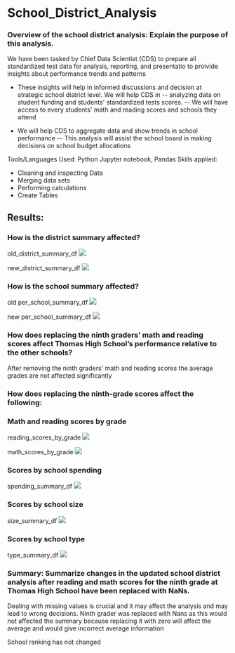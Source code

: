 # School_District_Analysis


### Overview of the school district analysis: Explain the purpose of this analysis.

We have been tasked by Chief Data Scientist (CDS) to prepare all standardized test data for analysis, reporting, and presentatio  to proivide insights about performance trends and patterns 

- These insights will help in informed discussions and decision at strategic school district level. We will help CDS in 
  -- analyzing data on student funding and students' standardized tests scores. 
  -- We will have access to every students' math and reading scores and schools they attend 

- We will help CDS to aggregate data and show trends in school  performance
  -- This analysis will assist the school board in making decisions on school budget allocations

Tools/Languages Used: Python Jupyter notebook, Pandas
Skills applied: 
 - Cleaning and inspecting Data
 - Merging data sets
 - Performing calculations
 - Create Tables
 



## Results: 

### How is the district summary affected?

old_district_summary_df
![](Images/district_summary_df.png)

new_district_summary_df
![](Images/updated%20district_summary_df.png)

### How is the school summary affected?
old per_school_summary_df
![](Images/old%20per_school_summary_df.head().png)

new per_school_summary_df
![](Images/new%20per_school_summary_df.head().png)


### How does replacing the ninth graders’ math and reading scores affect Thomas High School’s performance relative to the other schools?
After removing the ninth graders' math and reading scores the average grades are not affected significantly


### How does replacing the ninth-grade scores affect the following:


### Math and reading scores by grade
reading_scores_by_grade
![](Images/new%20math_scores_by_grade.head().png)

math_scores_by_grade
![](Images/new%20reading_scores_by_grade.head().png)


### Scores by school spending
spending_summary_df
![](Images/spending_summary_df.png)

### Scores by school size
size_summary_df
![](Images/new%20size_summary_df.png)

### Scores by school type
type_summary_df
![](Images/new%20type_summary_df.png)

### Summary: Summarize changes in the updated school district analysis after reading and math scores for the ninth grade at Thomas High School have been replaced with NaNs.

Dealing with missing values is crucial and it may affect the analysis and may lead to wrong decisions. Ninth grader was replaced with Nans as this would not affected the summary because replacing it with zero will affect the average and would give incorrect average information

School ranking has not changed 


